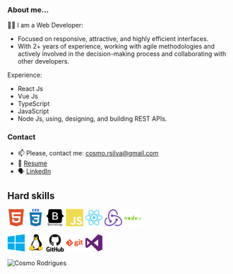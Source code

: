 ### About me...
👷🏽 I am a Web Developer:
 - Focused on responsive, attractive, and highly efficient interfaces.
 - With 2+ years of experience, working with agile methodologies and actively involved in the decision-making process and collaborating with other developers.

Experience:
 - React Js
 - Vue Js
 - TypeScript
 - JavaScript
 - Node Js, using, designing, and building REST APIs.

### Contact
- 📫 Please, contact me: cosmo.rsilva@gmail.com
- 💬 <a href="https://drive.google.com/file/d/1Z2UCCzCKhCsygeOAfTpldR5LHckj8ur6/view?usp=sharing" target="_blank">Resume</a>
- 🗣 <a href="https://www.linkedin.com/in/cosmo-rodrigues" target="_blank">LinkedIn</a>

## Hard skills
<p align="left">
  <img src="https://github.com/devicons/devicon/blob/master/icons/html5/html5-plain.svg" alt="html5" width="40" height="40"/> 
  <img src="https://github.com/devicons/devicon/blob/master/icons/css3/css3-plain-wordmark.svg" alt="css3" width="40" height="40"/> 
  <img src="https://raw.githubusercontent.com/devicons/devicon/0e565980d0a51fe7736bb090fb394659febfbe58/icons/bootstrap/bootstrap-plain-wordmark.svg" alt="css3" width="40" height="40"/> 
  <img src="https://github.com/devicons/devicon/blob/master/icons/javascript/javascript-plain.svg" alt="javascript" width="40" height="40"/> 
  <img src="https://github.com/devicons/devicon/blob/master/icons/react/react-original.svg" alt="react" width="40" height="40"/> 
  <img src="https://raw.githubusercontent.com/devicons/devicon/0e565980d0a51fe7736bb090fb394659febfbe58/icons/redux/redux-original.svg" alt="react" width="40" height="40"/>
  <!--
  <img src="https://raw.githubusercontent.com/devicons/devicon/0e565980d0a51fe7736bb090fb394659febfbe58/icons/jquery/jquery-plain-wordmark.svg" alt="react" width="40" height="40"/> -->
  <img src="https://github.com/devicons/devicon/blob/master/icons/nodejs/nodejs-plain-wordmark.svg" alt="nodejs" width="40" height="40"/> 
</p>
<!--
<p align="left">
  <img src="https://github.com/devicons/devicon/blob/master/icons/spring/spring-original-wordmark.svg" alt="Spring" width="40" height="40"/> 
  <img src="https://github.com/devicons/devicon/blob/master/icons/java/java-original-wordmark.svg" alt="Spring" width="40" height="40"/> 
</p>
-->

<p>
  <img src="https://raw.githubusercontent.com/devicons/devicon/0e565980d0a51fe7736bb090fb394659febfbe58/icons/windows8/windows8-original.svg" alt="linux" width="40" height="40" />
  <img src="https://github.com/devicons/devicon/blob/master/icons/linux/linux-original.svg" alt="linux" width="40" height="40" />
  <img src="https://github.com/devicons/devicon/blob/master/icons/github/github-original-wordmark.svg" alt="git" width="40" height="40"/> 
  <img src="https://github.com/devicons/devicon/blob/master/icons/git/git-plain-wordmark.svg" alt="git" width="40" height="40"/>
  <img src="https://raw.githubusercontent.com/devicons/devicon/0e565980d0a51fe7736bb090fb394659febfbe58/icons/visualstudio/visualstudio-plain.svg" alt="git" width="40" height="40"/> 
</p>

<!--
**cosmo-rodrigues/cosmo-rodrigues** is a ✨ _special_ ✨ repository because its `README.md` (this file) appears on your GitHub profile.

Here are some ideas to get you started:

- 🔭 I’m currently working on ...
- 🌱 I’m currently learning ...
- 👯 I’m looking to collaborate on ...
- 🤔 I’m looking for help with ...
- 💬 Ask me about ...
- 📫 How to reach me: ...
- 😄 Pronouns: ...
- ⚡ Fun fact: ...
-->

<p align="left"> <img src="https://komarev.com/ghpvc/?username=cosmo-rodrigues" alt="Cosmo Rodrigues" /> </p>
